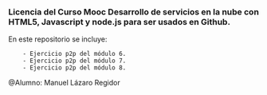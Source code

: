 ### Licencia  del Curso Mooc Desarrollo de servicios en la nube con HTML5, Javascript y node.js para ser usados en Github.

En este repositorio se incluye:

		- Ejercicio p2p del módulo 6.
		- Ejercicio p2p del módulo 7.
		- Ejercicio p2p del módulo 8.
	

 @Alumno: Manuel Lázaro Regidor
